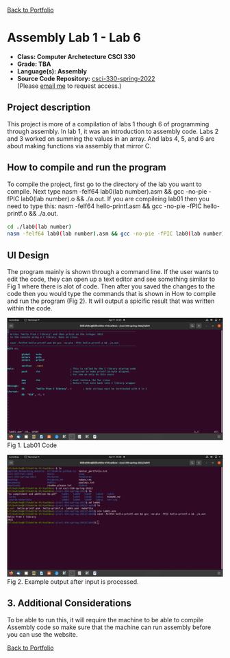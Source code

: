 [Back to Portfolio](./)

Assembly Lab 1 - Lab 6
===============

-   **Class:  Computer Archetecture CSCI 330** 
-   **Grade:  TBA** 
-   **Language(s):  Assembly** 
-   **Source Code Repository:** [csci-330-spring-2022](https://github.com/kilikwhite/csci-330-spring-2022)  
    (Please [email me](mailto:kilikwhite@outlook.com?subject=GitHub%20Access) to request access.)

## Project description

This project is more of a compilation of labs 1 though 6 of programming through assembly.  In lab 1, it was an introduction to assembly code.  Labs 2 and 3 worked on summing the values in an array.  And labs 4, 5, and 6 are about making functions via assembly that mirror C.

## How to compile and run the program

To compile the project, first go to the directory of the lab you want to compile.  Next type nasm -felf64 lab0(lab number).asm && gcc -no-pie -fPIC lab0(lab number).o && ./a.out.  If you are compileing lab01 then you need to type this: nasm -felf64 hello-printf.asm && gcc -no-pie -fPIC hello-printf.o && ./a.out.

```bash
cd ./lab0(lab number)
nasm -felf64 lab0(lab number).asm && gcc -no-pie -fPIC lab0(lab number).o && ./a.out
```


## UI Design

The program mainly is shown through a command line.  If the user wants to edit the code, they can open up a text editor and see something similar to Fig 1 where there is alot of code.  Then after you saved the changes to the code then you would type the commands that is shown in How to compile and run the program (Fig 2).  It will output a spicific result that was written within the code.


![Asm Lab01 code example](images/Project_2_screenshots/Lab_1EX.png)  
Fig 1. Lab01 Code

![screenshot](images/Project_2_screenshots/Output1_C.png)  
Fig 2. Example output after input is processed.

## 3. Additional Considerations

To be able to run this, it will require the machine to be able to compile Assembly code so make sure that the machine can run assembly before you can use the website. 


[Back to Portfolio](./)

